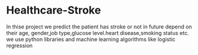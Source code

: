 # Healthcare-Stroke
In thise project we predict the patient has stroke or not in future depend on their age, gender,job type,glucose level.heart disease,smoking status etc. we use python libraries and machine learning algorithms like logistic regression
